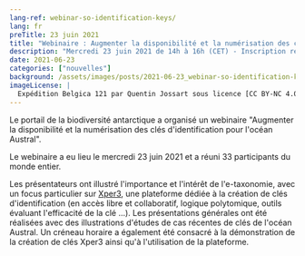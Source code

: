 ```yaml
---
lang-ref: webinar-so-identification-keys/
lang: fr
preTitle: 23 juin 2021
title: "Webinaire : Augmenter la disponibilité et la numérisation des clés d'identification pour l'océan Austral"
description: "Mercredi 23 juin 2021 de 14h à 16h (CET) - Inscription requise."
date: 2021-06-23
categories: ["nouvelles"]
background: /assets/images/posts/2021-06-23_webinar-so-identification-keys.jpg
imageLicense: |
  Expédition Belgica 121 par Quentin Jossart sous licence [CC BY-NC 4.0](https://creativecommons.org/licenses/by-nc/4.0/)
---
```


Le portail de la biodiversité antarctique a organisé un webinaire "Augmenter la disponibilité et la numérisation des clés d'identification pour l'océan Austral".

Le webinaire a eu lieu le mercredi 23 juin 2021 et a réuni 33 participants du monde entier.

Les présentateurs ont illustré l'importance et l'intérêt de l'e-taxonomie, avec un focus particulier sur [Xper3](https://xper3.fr/), une plateforme dédiée à la création de clés d'identification (en accès libre et collaboratif, logique polytomique, outils évaluant l'efficacité de la clé ...). Les présentations générales ont été réalisées avec des illustrations d'études de cas récentes de clés de l'océan Austral. Un créneau horaire a également été consacré à la démonstration de la création de clés Xper3 ainsi qu'à l'utilisation de la plateforme.
